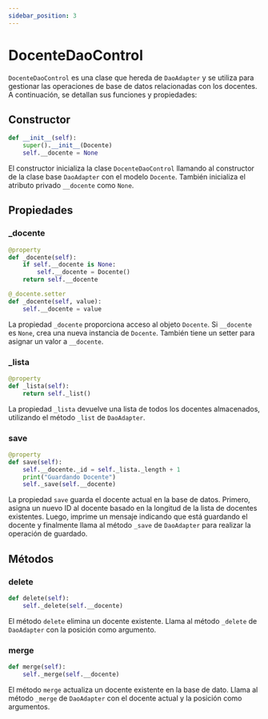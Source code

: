 ```yaml
---
sidebar_position: 3
---
```


# DocenteDaoControl

`DocenteDaoControl` es una clase que hereda de `DaoAdapter` y se utiliza para gestionar las operaciones de base de datos relacionadas con los docentes. A continuación, se detallan sus funciones y propiedades:

## Constructor

```python
def __init__(self):
    super().__init__(Docente)
    self.__docente = None
```

El constructor inicializa la clase `DocenteDaoControl` llamando al constructor de la clase base `DaoAdapter` con el modelo `Docente`. También inicializa el atributo privado `__docente` como `None`.

## Propiedades

### _docente

```python
@property
def _docente(self):
    if self.__docente is None:
        self.__docente = Docente()
    return self.__docente

@_docente.setter
def _docente(self, value):
    self.__docente = value
```

La propiedad `_docente` proporciona acceso al objeto `Docente`. Si `__docente` es `None`, crea una nueva instancia de `Docente`. También tiene un setter para asignar un valor a `__docente`.

### _lista

```python
@property
def _lista(self):
    return self._list()
```

La propiedad `_lista` devuelve una lista de todos los docentes almacenados, utilizando el método `_list` de `DaoAdapter`.

### save

```python
@property
def save(self):
    self.__docente._id = self._lista._length + 1
    print("Guardando Docente")
    self._save(self.__docente)
```

La propiedad `save` guarda el docente actual en la base de datos. Primero, asigna un nuevo ID al docente basado en la longitud de la lista de docentes existentes. Luego, imprime un mensaje indicando que está guardando el docente y finalmente llama al método `_save` de `DaoAdapter` para realizar la operación de guardado.

## Métodos

### delete

```python
def delete(self):
    self._delete(self.__docente)  
```

El método `delete` elimina un docente existente. Llama al método `_delete` de `DaoAdapter` con la posición como argumento.

### merge

```python
def merge(self):
    self._merge(self.__docente)
```

El método `merge` actualiza un docente existente en la base de dato. Llama al método `_merge` de `DaoAdapter` con el docente actual y la posición como argumentos.
